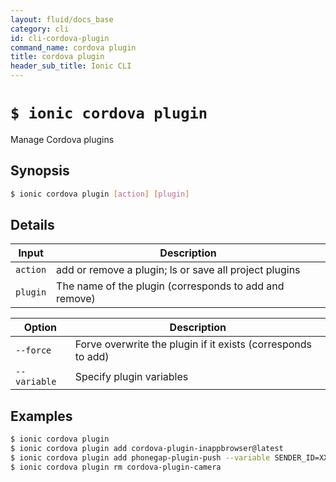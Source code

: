 ```yaml
---
layout: fluid/docs_base
category: cli
id: cli-cordova-plugin
command_name: cordova plugin
title: cordova plugin
header_sub_title: Ionic CLI
---
```


# `$ ionic cordova plugin`

Manage Cordova plugins
## Synopsis

```bash
$ ionic cordova plugin [action] [plugin]
```
  
## Details


Input | Description
----- | ----------
`action` | add or remove a plugin; ls or save all project plugins
`plugin` | The name of the plugin (corresponds to add and remove)


Option | Description
------ | ----------
`--force` | Forve overwrite the plugin if it exists (corresponds to add)
`--variable` | Specify plugin variables

## Examples

```bash
$ ionic cordova plugin 
$ ionic cordova plugin add cordova-plugin-inappbrowser@latest
$ ionic cordova plugin add phonegap-plugin-push --variable SENDER_ID=XXXXX
$ ionic cordova plugin rm cordova-plugin-camera
```
